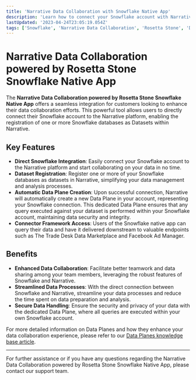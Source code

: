 ```yaml
---
title: 'Narrative Data Collaboration with Snowflake Native App'
description: 'Learn how to connect your Snowflake account with Narrative for enhanced data collaboration, leveraging the power of Rosetta Stone.'
lastUpdated: '2023-04-24T23:05:19.054Z'
tags: ['Snowflake', 'Narrative Data Collaboration', 'Rosetta Stone', 'Data Integration']
---
```


# Narrative Data Collaboration powered by Rosetta Stone Snowflake Native App

The **Narrative Data Collaboration powered by Rosetta Stone Snowflake Native App** offers a seamless integration for customers looking to enhance their data collaboration efforts. This powerful tool allows users to directly connect their Snowflake account to the Narrative platform, enabling the registration of one or more Snowflake databases as Datasets within Narrative.

## Key Features

- **Direct Snowflake Integration**: Easily connect your Snowflake account to the Narrative platform and start collaborating on your data in no time.
- **Dataset Registration**: Register one or more of your Snowflake databases as datasets in Narrative, simplifying your data management and analysis processes.
- **Automatic Data Plane Creation**: Upon successful connection, Narrative will automatically create a new Data Plane in your account, representing your Snowflake connection. This dedicated Data Plane ensures that any query executed against your dataset is performed within your Snowflake account, maintaining data security and integrity.
- **Connector Framework Access**: Users of the Snowflake native app can query their data and have it delivered downstream to valuable endpoints such as The Trade Desk Data Marketplace and Facebook Ad Manager. 

## Benefits

- **Enhanced Data Collaboration**: Facilitate better teamwork and data sharing among your team members, leveraging the robust features of Snowflake and Narrative.
- **Streamlined Data Processes**: With the direct connection between Snowflake and Narrative, streamline your data processes and reduce the time spent on data preparation and analysis.
- **Secure Data Handling**: Ensure the security and privacy of your data with the dedicated Data Plane, where all queries are executed within your own Snowflake account.

For more detailed information on Data Planes and how they enhance your data collaboration experience, please refer to our [Data Planes knowledge base article](#).

---

For further assistance or if you have any questions regarding the Narrative Data Collaboration powered by Rosetta Stone Snowflake Native App, please contact our support team.
